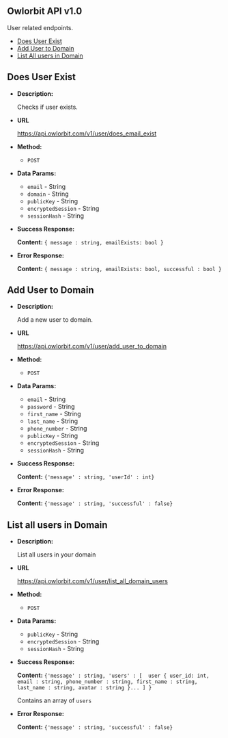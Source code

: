 **Owlorbit API v1.0**
----

User related endpoints.


- [Does User Exist](#does-user-exist)
- [Add User to Domain](#add-user-to-domain)
- [List All users in Domain](#list-all-users-in-domain)


## Does User Exist

* **Description:**
  
  Checks if user exists.

* **URL**

  <https://api.owlorbit.com/v1/user/does_email_exist>

* **Method:**

  * `POST`
  
* **Data Params:**

  * `email` - String <br/>
  * `domain` - String <br/>
  * `publicKey` - String <br/>
  * `encryptedSession` - String <br/>
  * `sessionHash` - String


* **Success Response:**

    **Content:** `{ message : string, emailExists: bool }`
 
* **Error Response:**

    **Content:** `{ message : string, emailExists: bool, successful : bool }`



## Add User to Domain

* **Description:**
  
  Add a new user to domain.

* **URL**

  <https://api.owlorbit.com/v1/user/add_user_to_domain>

* **Method:**

  * `POST`
  
* **Data Params:**

  * `email` - String <br/> 
  * `password` - String <br/>
  * `first_name` - String <br/>
  * `last_name` - String <br/> 
  * `phone_number` - String <br/>
  * `publicKey` - String <br/>
  * `encryptedSession` - String <br/>
  * `sessionHash` - String



* **Success Response:**

   **Content:** `{'message' : string,
        'userId' : int}`

 
* **Error Response:**

    **Content:** `{'message' : string,
        'successful' : false}`    


## List all users in Domain

* **Description:**
  
  List all users in your domain

* **URL**

  <https://api.owlorbit.com/v1/user/list_all_domain_users>

* **Method:**

  * `POST`
  
* **Data Params:**

  * `publicKey` - String <br/>
  * `encryptedSession` - String <br/>
  * `sessionHash` - String



* **Success Response:**

   **Content:** `{'message' : string,
        'users' : [  user { user_id: int, email : string, phone_number : string, first_name : string, last_name : string, avatar : string }... ] }`

  Contains an array of `users`

 
* **Error Response:**

    **Content:** `{'message' : string,
        'successful' : false}`    

